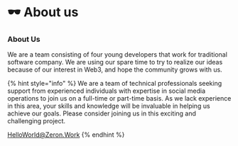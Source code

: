 # 🕶 About us

### About Us <a href="#cextu" id="cextu"></a>

We are a team consisting of four young developers that work for traditional software company. We are using our spare time to try to realize our ideas because of our interest in Web3, and hope the community grows with us.

{% hint style="info" %}
We are a team of technical professionals seeking support from experienced individuals with expertise in social media operations to join us on a full-time or part-time basis. As we lack experience in this area, your skills and knowledge will be invaluable in helping us achieve our goals. Please consider joining us in this exciting and challenging project.

[HelloWorld@Zeron.Work](mailto:HelloWorld@Zeron.Work)
{% endhint %}
